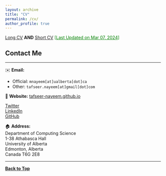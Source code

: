 ```yaml
---
layout: archive
title: "CV"
permalink: /cv/
author_profile: true
---
```


<p>
  <a href="https://tafseer-nayeem.github.io/files/CVs/CV_long_tafseer.pdf" target="_blank" title="Long CV">Long CV</a>
  <strong>AND</strong>
  <a href="https://tafseer-nayeem.github.io/files/CVs/CV_short_tafseer.pdf" target="_blank" title="Short CV">Short CV</a>
  <span style="color:green;">[<ins>Last Updated on Mar 07, 2024</ins>]</span>
</p>


## Contact Me

---

✉️ **Email:**  
- Official: `mnayeem[at]ualberta[dot]ca`  
- Other: `tafseer.nayeem[at]gmail[dot]com`

🔗 **Website:** [tafseer-nayeem.github.io](https://tafseer-nayeem.github.io/)

<a href="https://twitter.com/mtnayeem" title="Twitter"><i class="fa fa-twitter" style="color: #1DA1F2;"></i> Twitter</a>  
<a href="https://www.linkedin.com/in/mtnayeem/" title="LinkedIn"><i class="fa fa-linkedin" style="color: #0077B5;"></i> LinkedIn</a>  
<a href="https://github.com/tafseer-nayeem" title="GitHub"><i class="fa fa-github" style="color: #333;"></i> GitHub</a>

<!-- 
🐦 **Twitter:** [mtnayeem](https://twitter.com/mtnayeem)  
🔗 **LinkedIn:** [mtnayeem](https://www.linkedin.com/in/mtnayeem/)  
🐙 **GitHub:** [tafseer-nayeem](https://github.com/tafseer-nayeem)
-->

🏠 **Address:**  
Department of Computing Science  
1-38 Athabasca Hall  
University of Alberta  
Edmonton, Alberta  
Canada T6G 2E8  



<!-- 
## Contact Me
-------------

📧 **Email:** mnayeem [at] ualberta [dot] ca (***official***)

&nbsp; &nbsp; &nbsp; &nbsp; &nbsp; &nbsp; &nbsp; &nbsp; &nbsp; &nbsp;tafseer.nayeem [at] {ualberta [dot] ca <span style="color:Blue">**OR**</span> gmail [dot] com} (***others***)<br /> 

[comment]: # &nbsp; &nbsp; &nbsp; &nbsp; &nbsp; &nbsp; &nbsp; &nbsp; &nbsp; mir.nayeem [at] alumni [dot] uleth [dot] [*first 2 letters in “canada”*], <br /> 

📒 **Website:** [https://tafseer-nayeem.github.io](https://tafseer-nayeem.github.io/) <br />

You can also find me on [Twitter](https://twitter.com/mtnayeem), [LinkedIn](https://www.linkedin.com/in/mtnayeem/), and [Github](https://github.com/tafseer-nayeem).

**Address:**
<address>
Department of Computing Science  <br /> 
1-38 Athabasca Hall  <br /> 
University of Alberta  <br /> 
Edmonton, Alberta  <br /> 
Canada T6G 2E8  <br /> 
</address> 


**Address:**
<address>
Department of Computer Science and Engineering (CSE), <br /> 
Ahsanullah University of Science and Technology (AUST). <br /> 
141-142 Love Road, Tejgaon Industrial Area, <br />
Dhaka, Bangladesh. <br /> 
</address> 

<br /> 
<iframe src="https://www.google.com/maps/embed?pb=!1m18!1m12!1m3!1d3651.5375119530972!2d90.40462791445606!3d23.76386639417981!2m3!1f0!2f0!3f0!3m2!1i1024!2i768!4f13.1!3m3!1m2!1s0x3755c77decb5f845%3A0xc2eadd2f3b867792!2sAhsanullah%20University%20of%20Science%20and%20Technology!5e0!3m2!1sen!2sus!4v1584909327199!5m2!1sen!2sus" width="600" height="450" frameborder="0" style="border:0;" allowfullscreen="" aria-hidden="false" tabindex="0"></iframe>

-->
----------------------------------------

[**Back to Top**](#)
